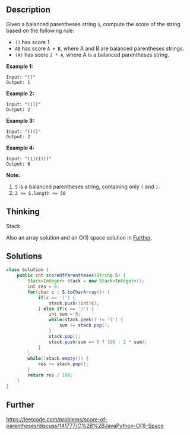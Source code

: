 ## Description

Given a balanced parentheses string `S`, compute the score of the string based on the following rule:

- `()` has score 1
- `AB` has score `A + B`, where A and B are balanced parentheses strings.
- `(A)` has score `2 * A`, where A is a balanced parentheses string.

 

**Example 1:**

```
Input: "()"
Output: 1
```

**Example 2:**

```
Input: "(())"
Output: 2
```

**Example 3:**

```
Input: "()()"
Output: 2
```

**Example 4:**

```
Input: "(()(()))"
Output: 6
```

 

**Note:**

1. `S` is a balanced parentheses string, containing only `(` and `)`.
2. `2 <= S.length <= 50`

## Thinking

Stack

Also an array solution and an O(1) space solution in [Further](#Further).

## Solutions

~~~java
class Solution {
    public int scoreOfParentheses(String S) {
        Stack<Integer> stack = new Stack<Integer>();
        int res = 0;
        for(char c : S.toCharArray()) {
            if(c == '(') {
                stack.push((int)c);
            } else if(c == ')') {
                int sum = 0;
                while(stack.peek() != '(') {
                    sum += stack.pop();
                }
                stack.pop();
                stack.push(sum == 0 ? 100 : 2 * sum);
            }
        }
        while(!stack.empty()) {
            res += stack.pop();
        }
        return res / 100;
    }
}
~~~



## Further

https://leetcode.com/problems/score-of-parentheses/discuss/141777/C%2B%2BJavaPython-O(1)-Space